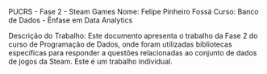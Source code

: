 PUCRS - Fase 2 - Steam Games
Nome: Felipe Pinheiro Fossá
Curso: Banco de Dados - Ênfase em Data Analytics

Descrição do Trabalho:
Este documento apresenta o trabalho da Fase 2 do curso de Programação de Dados,
onde foram utilizadas bibliotecas específicas para responder a questões relacionadas ao conjunto de dados de jogos da Steam.
Este é um trabalho individual.
